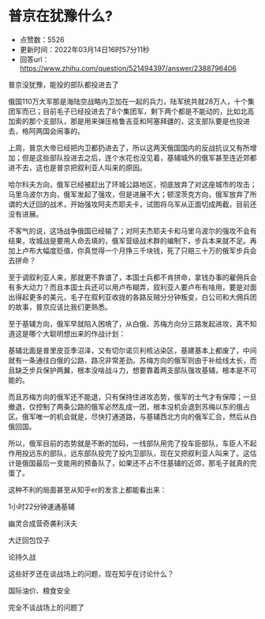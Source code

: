 # 普京在犹豫什么?
- 点赞数：5526
- 更新时间：2022年03月14日16时57分11秒
- 回答url：https://www.zhihu.com/question/521494397/answer/2388796406
<body>
 <p data-pid="vtz3WXi7">普京没犹豫，能投的部队都投进去了</p>
 <p data-pid="olHlkZll">俄国110万大军那是海陆空战略内卫加在一起的兵力，陆军统共就28万人，十个集团军而已；目前毛子已经投进去了8个集团军，剩下两个都是不能动的，比如北高加索的那个支部队，那是用来弹压格鲁吉亚和阿塞拜疆的，这支部队要是也投进去，格阿两国会闹事的。</p>
 <p data-pid="DRaF-c4M">上周，普京大帝已经把内卫都扔进去了，所以这两天俄国国内的反战抗议又有所增加；但是这些部队投进去之后，连个水花也没见着，基辅城外的俄军甚至连近郊都进不去，这也是普京把叙利亚人叫来的原因。</p>
 <p data-pid="wi1kYtiK">哈尔科夫方向，俄军已经被赶出了环城公路地区，彻底放弃了对这座城市的攻击；马里乌波尔方向，俄军发起了强攻，但是进展不大；顿涅茨克方向，俄军放弃了所谓的大迂回的战术，开始强攻阿夫杰耶夫卡，试图将乌军从正面切成两截，目前还没有进展。</p>
 <p data-pid="ShFwmCOz">不客气的说，这场战争俄国已经输了；对阿夫杰耶夫卡和马里乌波尔的强攻不会有结果，攻城战是要用人命去填的，俄军营级战术群的编制下，步兵本来就不足。再加上卢布大幅度贬值，你真觉得一个月挣三千块钱，死了只赔三十万的俄军步兵会去拼命？</p>
 <p data-pid="6rOkGqiB">至于调叙利亚人来，那就更不靠谱了，本国士兵都不肯拼命，拿钱办事的雇佣兵会有多大动力？而且本国士兵还可以用卢布糊弄，叙利亚人要卢布有啥用，要是对面出得起更多的美元，毛子在叙利亚收拢的各路反贼分分钟叛变，白公司和大佣兵团的故事，普京应该比我们更熟悉。</p>
 <p data-pid="mo8GMDYc">至于基辅方向，俄军早就陷入困境了，从白俄、苏梅方向分三路发起进攻，真不知道这是哪个大聪明想出来的作战计划：</p>
 <p data-pid="mePecALh">基辅北面是普里皮亚季沼泽，又有切尔诺贝利核沾染区，基建基本上都废了，中间就有一条通往白俄的公路，路况非常差劲。苏梅方向的俄军则由于补给线太长，而且缺乏步兵保护两翼，根本没啥战斗力，想要靠着两支部队强攻基辅，根本是不可能的。</p>
 <p data-pid="hYHryFjI">而且苏梅方向的俄军还不能退，只有保持住进攻态势，俄军的士气才有保障；一旦撤退，仅控制了两条公路的俄军必然乱成一团，根本没机会退到苏梅以东的俄占区。俄军唯一的机会就是，尽快打通道路，与基辅西北方向的俄军汇合，然后从白俄回国。</p>
 <p data-pid="n7CUZDZV">所以，俄军目前的态势就是不断的加码，一线部队用完了投车臣部队，车臣人不起作用投远东的部队，远东部队投完了投内卫部队，现在又把叙利亚人叫来了。这估计是俄国最后一支能用的预备队了，如果还不占不住基辅的近郊，那毛子就真的完蛋了。</p>
 <p data-pid="K0njjpG3">这种不利的局面甚至从知乎er的发言上都能看出来：</p>
 <p data-pid="MUacOTgE">1小时22分钟速通基辅</p>
 <p data-pid="SmVrFUJu">幽灵合成营奇袭利沃夫</p>
 <p data-pid="tcVatkTP">大迂回包饺子</p>
 <p data-pid="Cs8zN3jd">论持久战</p>
 <p data-pid="DpSGs7qU">这些好歹还在谈战场上的问题，现在知乎在讨论什么？</p>
 <p data-pid="V0opdJnI">国际油价、粮食安全</p>
 <p data-pid="IOhtjuI5">完全不谈战场上的问题了</p>
</body>